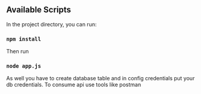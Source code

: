 ## Available Scripts

In the project directory, you can run:

### `npm install` 
Then run
### `node app.js` 

As well you have to create database table and in config credentials put your db credentials.
To consume api use tools like postman
